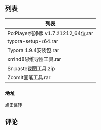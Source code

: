 ## 列表
| 列表                                | 
| ----------------------------------- | 
| PotPlayer纯净版 v1.7.21212_64位.rar  |
| typora-setup-x64.rar                 |
| Typora 1.9.4安装包.rar               |
| xmind8思维导图工具.rar               |
| Snipaste截图工具.zip                 |
| ZoomIt画笔工具.rar                   |



### 地址

<a href="https://wwyk.lanzoue.com/b00y9v4jhg" target="_blank">点击跳转</a><br/>
<CopyBlock text="akvs" prompt='密码 : ' DisplayStatus="true" />

## 评论
<Giscus />